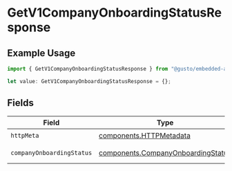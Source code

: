 # GetV1CompanyOnboardingStatusResponse

## Example Usage

```typescript
import { GetV1CompanyOnboardingStatusResponse } from "@gusto/embedded-api/models/operations/getv1companyonboardingstatus.js";

let value: GetV1CompanyOnboardingStatusResponse = {};
```

## Fields

| Field                                                                                    | Type                                                                                     | Required                                                                                 | Description                                                                              |
| ---------------------------------------------------------------------------------------- | ---------------------------------------------------------------------------------------- | ---------------------------------------------------------------------------------------- | ---------------------------------------------------------------------------------------- |
| `httpMeta`                                                                               | [components.HTTPMetadata](../../models/components/httpmetadata.md)                       | :heavy_check_mark:                                                                       | N/A                                                                                      |
| `companyOnboardingStatus`                                                                | [components.CompanyOnboardingStatus](../../models/components/companyonboardingstatus.md) | :heavy_minus_sign:                                                                       | Example response                                                                         |